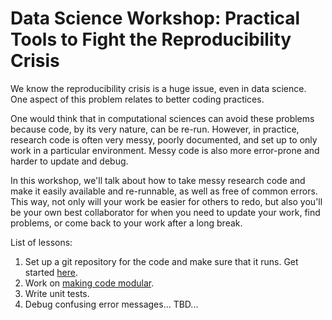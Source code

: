 
# Data Science Workshop: Practical Tools to Fight the Reproducibility Crisis 

We know the reproducibility crisis is a huge issue, even in data science. One aspect of this problem relates to better coding practices.

One would think that in computational sciences can avoid these problems because code, by its very nature, can be re-run. However, in practice, research code is often very messy, poorly documented, and set up to only work in a particular environment. Messy code is also more error-prone and harder to update and debug. 

In this workshop, we'll talk about how to take messy research code and make it easily available and re-runnable, as well as free of common errors. This way, not only will your work be easier for others to redo, but also you'll be your own best collaborator for when you need to update your work, find problems, or come back to your work after a long break.

List of lessons:
1. Set up a git repository for the code and make sure that it runs. Get started [here](setting_up_your_code.md). 
2. Work on [making code modular](modular_code.Rmd).
3. Write unit tests.
4. Debug confusing error messages...
TBD...